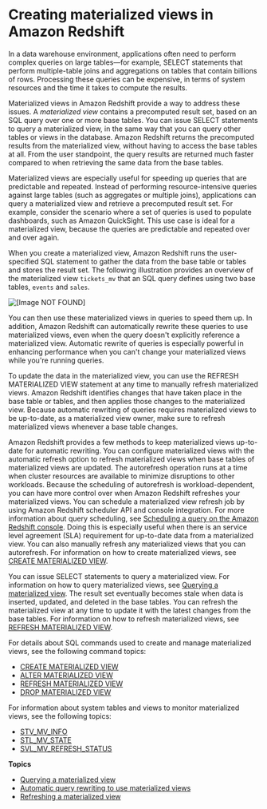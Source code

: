 # Creating materialized views in Amazon Redshift<a name="materialized-view-overview"></a>

In a data warehouse environment, applications often need to perform complex queries on large tables—for example, SELECT statements that perform multiple\-table joins and aggregations on tables that contain billions of rows\. Processing these queries can be expensive, in terms of system resources and the time it takes to compute the results\.

Materialized views in Amazon Redshift provide a way to address these issues\. A *materialized view* contains a precomputed result set, based on an SQL query over one or more base tables\. You can issue SELECT statements to query a materialized view, in the same way that you can query other tables or views in the database\. Amazon Redshift returns the precomputed results from the materialized view, without having to access the base tables at all\. From the user standpoint, the query results are returned much faster compared to when retrieving the same data from the base tables\.

Materialized views are especially useful for speeding up queries that are predictable and repeated\. Instead of performing resource\-intensive queries against large tables \(such as aggregates or multiple joins\), applications can query a materialized view and retrieve a precomputed result set\. For example, consider the scenario where a set of queries is used to populate dashboards, such as Amazon QuickSight\.  This use case is ideal for a materialized view, because the queries are predictable and repeated over and over again\. 

When you create a materialized view, Amazon Redshift runs the user\-specified SQL statement to gather the data from the base table or tables and stores the result set\. The following illustration provides an overview of the materialized view `tickets_mv` that an SQL query defines using two base tables, `events` and `sales`\.

![\[Image NOT FOUND\]](http://docs.aws.amazon.com/redshift/latest/dg/images/materialized-view.png)

You can then use these materialized views in queries to speed them up\. In addition, Amazon Redshift can automatically rewrite these queries to use materialized views, even when the query doesn't explicitly reference a materialized view\. Automatic rewrite of queries is especially powerful in enhancing performance when you can't change your materialized views while you're running queries\.

To update the data in the materialized view, you can use the REFRESH MATERIALIZED VIEW statement at any time to manually refresh materialized views\. Amazon Redshift identifies changes that have taken place in the base table or tables, and then applies those changes to the materialized view\. Because automatic rewriting of queries requires materialized views to be up\-to\-date, as a materialized view owner, make sure to refresh materialized views whenever a base table changes\. 

Amazon Redshift provides a few methods to keep materialized views up\-to\-date for automatic rewriting\. You can configure materialized views with the automatic refresh option to refresh materialized views when base tables of materialized views are updated\. The autorefresh operation runs at a time when cluster resources are available to minimize disruptions to other workloads\. Because the scheduling of autorefresh is workload\-dependent, you can have more control over when Amazon Redshift refreshes your materialized views\. You can schedule a materialized view refresh job by using Amazon Redshift scheduler API and console integration\. For more information about query scheduling, see [Scheduling a query on the Amazon Redshift console](https://docs.aws.amazon.com/redshift/latest/mgmt/query-editor-schedule-query.html)\. Doing this is especially useful when there is an service level agreement \(SLA\) requirement for up\-to\-date data from a materialized view\. You can also manually refresh any materialized views that you can autorefresh\. For information on how to create materialized views, see [CREATE MATERIALIZED VIEW](materialized-view-create-sql-command.md)\.

You can issue SELECT statements to query a materialized view\. For information on how to query materialized views, see [Querying a materialized view](materialized-view-query.md)\. The result set eventually becomes stale when data is inserted, updated, and deleted in the base tables\. You can refresh the materialized view at any time to update it with the latest changes from the base tables\. For information on how to refresh materialized views, see [REFRESH MATERIALIZED VIEW](materialized-view-refresh-sql-command.md)\.

For details about SQL commands used to create and manage materialized views, see the following command topics:
+ [CREATE MATERIALIZED VIEW](materialized-view-create-sql-command.md)
+ [ALTER MATERIALIZED VIEW](r_ALTER_MATERIALIZED_VIEW.md)
+ [REFRESH MATERIALIZED VIEW](materialized-view-refresh-sql-command.md)
+ [DROP MATERIALIZED VIEW](materialized-view-drop-sql-command.md)

For information about system tables and views to monitor materialized views, see the following topics: 
+ [STV\_MV\_INFO](r_STV_MV_INFO.md)
+ [STL\_MV\_STATE](r_STL_MV_STATE.md)
+ [SVL\_MV\_REFRESH\_STATUS](r_SVL_MV_REFRESH_STATUS.md)

**Topics**
+ [Querying a materialized view](materialized-view-query.md)
+ [Automatic query rewriting to use materialized views](materialized-view-auto-rewrite.md)
+ [Refreshing a materialized view](materialized-view-refresh.md)